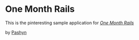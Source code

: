 # One Month Rails

This is the pinteresting sample application for
[*One Month Rails*](http://onemonthrails.com)

by [Pashyn](pash.neriumnextgen.com) 